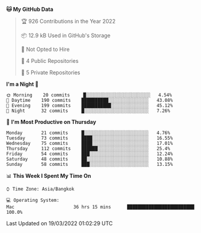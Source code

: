 <!--START_SECTION:waka-->
**🐱 My GitHub Data** 

> 🏆 926 Contributions in the Year 2022
 > 
> 📦 12.9 kB Used in GitHub's Storage 
 > 
> 🚫 Not Opted to Hire
 > 
> 📜 4 Public Repositories 
 > 
> 🔑 5 Private Repositories  
 > 
**I'm a Night 🦉** 

```text
🌞 Morning    20 commits     █░░░░░░░░░░░░░░░░░░░░░░░░   4.54% 
🌆 Daytime    190 commits    ██████████░░░░░░░░░░░░░░░   43.08% 
🌃 Evening    199 commits    ███████████░░░░░░░░░░░░░░   45.12% 
🌙 Night      32 commits     █░░░░░░░░░░░░░░░░░░░░░░░░   7.26%

```
📅 **I'm Most Productive on Thursday** 

```text
Monday       21 commits     █░░░░░░░░░░░░░░░░░░░░░░░░   4.76% 
Tuesday      73 commits     ████░░░░░░░░░░░░░░░░░░░░░   16.55% 
Wednesday    75 commits     ████░░░░░░░░░░░░░░░░░░░░░   17.01% 
Thursday     112 commits    ██████░░░░░░░░░░░░░░░░░░░   25.4% 
Friday       54 commits     ███░░░░░░░░░░░░░░░░░░░░░░   12.24% 
Saturday     48 commits     ██░░░░░░░░░░░░░░░░░░░░░░░   10.88% 
Sunday       58 commits     ███░░░░░░░░░░░░░░░░░░░░░░   13.15%

```


📊 **This Week I Spent My Time On** 

```text
⌚︎ Time Zone: Asia/Bangkok

💻 Operating System: 
Mac                      36 hrs 15 mins      █████████████████████████   100.0%

```


 Last Updated on 19/03/2022 01:02:29 UTC
<!--END_SECTION:waka-->